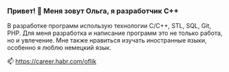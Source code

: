 ### Привет! 👋 Меня зовут Ольга, я разработчик С++
В разработке программ использую технологии С/C++, STL, SQL, Git, PHP.
Для меня разработка и написание программ это не только работа, но и увлечение.
Мне также нравиться изучать иностранные языки, особенно я люблю немецкий язык.

📫 https://career.habr.com/oflik
<!--
**huflik/huflik** is a ✨ _special_ ✨ repository because its `README.md` (this file) appears on your GitHub profile.

Here are some ideas to get you started:

- 🔭 I’m currently working on ...
- 🌱 I’m currently learning ...
- 👯 I’m looking to collaborate on ...
- 🤔 I’m looking for help with ...
- 💬 Ask me about ...
- 📫 How to reach me: ...
- 😄 Pronouns: ...
- ⚡ Fun fact: ...
-->
